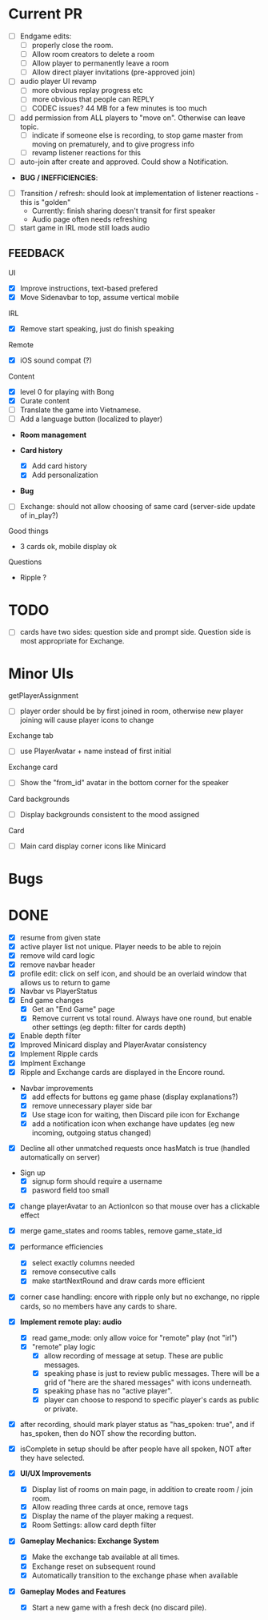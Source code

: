 # Current PR

- [ ] Endgame edits:
  - [ ] properly close the room.
  - [ ] Allow room creators to delete a room
  - [ ] Allow player to permanently leave a room
  - [ ] Allow direct player invitations (pre-approved join)
- [ ] audio player UI revamp
  - [ ] more obvious replay progress etc
  - [ ] more obvious that people can REPLY
  - [ ] CODEC issues? 44 MB for a few minutes is too much
- [ ] add permission from ALL players to "move on". Otherwise can leave topic.
  - [ ] indicate if someone else is recording, to stop game master from moving on prematurely, and to give progress info
  - [ ] revamp listener reactions for this
- [ ] auto-join after create and approved. Could show a Notification.

* **BUG / INEFFICIENCIES**:

- [ ] Transition / refresh: should look at implementation of listener reactions - this is "golden"
  - Currently: finish sharing doesn't transit for first speaker
  - Audio page often needs refreshing
- [ ] start game in IRL mode still loads audio

## FEEDBACK

UI

- [x] Improve instructions, text-based prefered
- [x] Move Sidenavbar to top, assume vertical mobile

IRL

- [x] Remove start speaking, just do finish speaking

Remote

- [x] iOS sound compat (?)

Content

- [x] level 0 for playing with Bong
- [x] Curate content
- [ ] Translate the game into Vietnamese.
- [ ] Add a language button (localized to player)

- **Room management**

- **Card history**
  - [x] Add card history
  - [x] Add personalization
- **Bug**
- [ ] Exchange: should not allow choosing of same card (server-side update of in_play?)

Good things

- 3 cards ok, mobile display ok

Questions

- Ripple ?

# TODO

- [ ] cards have two sides: question side and prompt side. Question side is most appropriate for Exchange.

# Minor UIs

getPlayerAssignment

- [ ] player order should be by first joined in room, otherwise new player joining will cause player icons to change

Exchange tab

- [ ] use PlayerAvatar + name instead of first initial

Exchange card

- [ ] Show the "from_id" avatar in the bottom corner for the speaker

Card backgrounds

- [ ] Display backgrounds consistent to the mood assigned

Card

- [ ] Main card display corner icons like Minicard

# Bugs

# DONE

- [x] resume from given state
- [x] active player list not unique. Player needs to be able to rejoin
- [x] remove wild card logic
- [x] remove navbar header
- [x] profile edit: click on self icon, and should be an overlaid window that allows us to return to game
- [x] Navbar vs PlayerStatus
- [x] End game changes
  - [x] Get an "End Game" page
  - [x] Remove current vs total round. Always have one round, but enable other settings (eg depth: filter for cards depth)
- [x] Enable depth filter
- [x] Improved Minicard display and PlayerAvatar consistency
- [x] Implement Ripple cards
- [x] Implment Exchange
- [x] Ripple and Exchange cards are displayed in the Encore round.
- Navbar improvements
  - [x] add effects for buttons eg game phase (display explanations?)
  - [x] remove unnecessary player side bar
  - [x] Use stage icon for waiting, then Discard pile icon for Exchange
  - [x] add a notification icon when exchange have updates (eg new incoming, outgoing status changed)
- [x] Decline all other unmatched requests once hasMatch is true (handled automatically on server)
- Sign up
  - [x] signup form should require a username
  - [x] pasword field too small
- [x] change playerAvatar to an ActionIcon so that mouse over has a clickable effect
- [x] merge game_states and rooms tables, remove game_state_id
- [x] performance efficiencies
  - [x] select exactly columns needed
  - [x] remove consecutive calls
  - [x] make startNextRound and draw cards more efficient
- [x] corner case handling: encore with ripple only but no exchange, no ripple cards, so no members have any cards to share.

- [x] **Implement remote play: audio**
  - [x] read game_mode: only allow voice for "remote" play (not "irl")
  - [x] "remote" play logic
    - [x] allow recording of message at setup. These are public messages.
    - [x] speaking phase is just to review public messages. There will be a grid of "here are the shared messages" with icons underneath.
    - [x] speaking phase has no "active player".
    - [x] player can choose to respond to specific player's cards as public or private.
- [x] after recording, should mark player status as "has_spoken: true", and if has_spoken, then do NOT show the recording button.
- [x] isComplete in setup should be after people have all spoken, NOT after they have selected.

- [x] **UI/UX Improvements**

  - [x] Display list of rooms on main page, in addition to create room / join room.
  - [x] Allow reading three cards at once, remove tags
  - [x] Display the name of the player making a request.
  - [x] Room Settings: allow card depth filter

- [x] **Gameplay Mechanics: Exchange System**

  - [x] Make the exchange tab available at all times.
  - [x] Exchange reset on subsequent round
  - [x] Automatically transition to the exchange phase when available

- [x] **Gameplay Modes and Features**

  - [x] Start a new game with a fresh deck (no discard pile).
